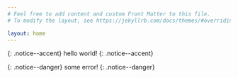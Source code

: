 ```yaml
---
# Feel free to add content and custom Front Matter to this file.
# To modify the layout, see https://jekyllrb.com/docs/themes/#overriding-theme-defaults

layout: home
---
```


{: .notice--accent}
hello world!
{: .notice--accent}

{: .notice--danger}
some error!
{: .notice--danger}
